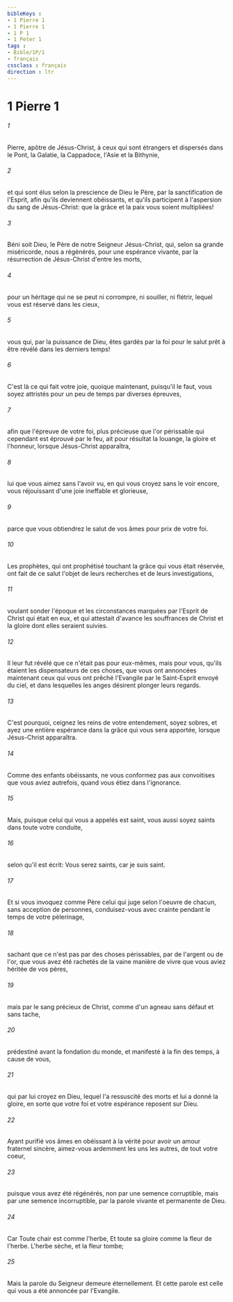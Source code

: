 ```yaml
---
bibleKeys : 
- 1 Pierre 1
- 1 Pierre 1
- 1 P 1
- 1 Peter 1
tags : 
- Bible/1P/1
- français
cssclass : français
direction : ltr
---
```


# 1 Pierre 1

###### 1
Pierre, apôtre de Jésus-Christ, à ceux qui sont étrangers et dispersés dans le Pont, la Galatie, la Cappadoce, l'Asie et la Bithynie,
###### 2
et qui sont élus selon la prescience de Dieu le Père, par la sanctification de l'Esprit, afin qu'ils deviennent obéissants, et qu'ils participent à l'aspersion du sang de Jésus-Christ: que la grâce et la paix vous soient multipliées!
###### 3
Béni soit Dieu, le Père de notre Seigneur Jésus-Christ, qui, selon sa grande miséricorde, nous a régénérés, pour une espérance vivante, par la résurrection de Jésus-Christ d'entre les morts,
###### 4
pour un héritage qui ne se peut ni corrompre, ni souiller, ni flétrir, lequel vous est réservé dans les cieux,
###### 5
vous qui, par la puissance de Dieu, êtes gardés par la foi pour le salut prêt à être révélé dans les derniers temps!
###### 6
C'est là ce qui fait votre joie, quoique maintenant, puisqu'il le faut, vous soyez attristés pour un peu de temps par diverses épreuves,
###### 7
afin que l'épreuve de votre foi, plus précieuse que l'or périssable qui cependant est éprouvé par le feu, ait pour résultat la louange, la gloire et l'honneur, lorsque Jésus-Christ apparaîtra,
###### 8
lui que vous aimez sans l'avoir vu, en qui vous croyez sans le voir encore, vous réjouissant d'une joie ineffable et glorieuse,
###### 9
parce que vous obtiendrez le salut de vos âmes pour prix de votre foi.
###### 10
Les prophètes, qui ont prophétisé touchant la grâce qui vous était réservée, ont fait de ce salut l'objet de leurs recherches et de leurs investigations,
###### 11
voulant sonder l'époque et les circonstances marquées par l'Esprit de Christ qui était en eux, et qui attestait d'avance les souffrances de Christ et la gloire dont elles seraient suivies.
###### 12
Il leur fut révélé que ce n'était pas pour eux-mêmes, mais pour vous, qu'ils étaient les dispensateurs de ces choses, que vous ont annoncées maintenant ceux qui vous ont prêché l'Evangile par le Saint-Esprit envoyé du ciel, et dans lesquelles les anges désirent plonger leurs regards.
###### 13
C'est pourquoi, ceignez les reins de votre entendement, soyez sobres, et ayez une entière espérance dans la grâce qui vous sera apportée, lorsque Jésus-Christ apparaîtra.
###### 14
Comme des enfants obéissants, ne vous conformez pas aux convoitises que vous aviez autrefois, quand vous étiez dans l'ignorance.
###### 15
Mais, puisque celui qui vous a appelés est saint, vous aussi soyez saints dans toute votre conduite,
###### 16
selon qu'il est écrit: Vous serez saints, car je suis saint.
###### 17
Et si vous invoquez comme Père celui qui juge selon l'oeuvre de chacun, sans acception de personnes, conduisez-vous avec crainte pendant le temps de votre pèlerinage,
###### 18
sachant que ce n'est pas par des choses périssables, par de l'argent ou de l'or, que vous avez été rachetés de la vaine manière de vivre que vous aviez héritée de vos pères,
###### 19
mais par le sang précieux de Christ, comme d'un agneau sans défaut et sans tache,
###### 20
prédestiné avant la fondation du monde, et manifesté à la fin des temps, à cause de vous,
###### 21
qui par lui croyez en Dieu, lequel l'a ressuscité des morts et lui a donné la gloire, en sorte que votre foi et votre espérance reposent sur Dieu.
###### 22
Ayant purifié vos âmes en obéissant à la vérité pour avoir un amour fraternel sincère, aimez-vous ardemment les uns les autres, de tout votre coeur,
###### 23
puisque vous avez été régénérés, non par une semence corruptible, mais par une semence incorruptible, par la parole vivante et permanente de Dieu.
###### 24
Car Toute chair est comme l'herbe, Et toute sa gloire comme la fleur de l'herbe. L'herbe sèche, et la fleur tombe;
###### 25
Mais la parole du Seigneur demeure éternellement. Et cette parole est celle qui vous a été annoncée par l'Evangile.
